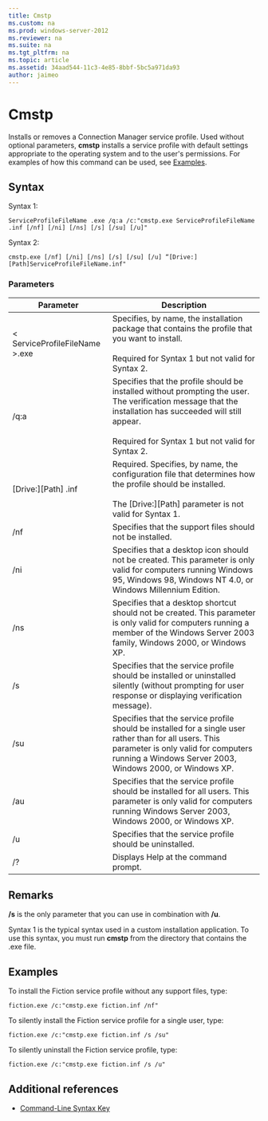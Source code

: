 ```yaml
---
title: Cmstp
ms.custom: na
ms.prod: windows-server-2012
ms.reviewer: na
ms.suite: na
ms.tgt_pltfrm: na
ms.topic: article
ms.assetid: 34aad544-11c3-4e85-8bbf-5bc5a971da93
author: jaimeo
---
```

# Cmstp
Installs or removes a Connection Manager service profile. Used without optional parameters, **cmstp** installs a service profile with default settings appropriate to the operating system and to the user's permissions. For examples of how this command can be used, see [Examples](assetId:///c6d43992-8243-4f0a-8605-3152c8a8fe9a#BKMK_Examples).  
  
## Syntax  
Syntax 1:  
  
```  
ServiceProfileFileName .exe /q:a /c:"cmstp.exe ServiceProfileFileName .inf [/nf] [/ni] [/ns] [/s] [/su] [/u]"  
```  
  
Syntax 2:  
  
```  
cmstp.exe [/nf] [/ni] [/ns] [/s] [/su] [/u] “[Drive:][Path]ServiceProfileFileName.inf"  
```  
  
### Parameters  
  
|Parameter|Description|  
|-------------|---------------|  
|< ServiceProfileFileName >.exe|Specifies, by name, the installation package that contains the profile that you want to install.<br /><br />Required for Syntax 1 but not valid for Syntax 2.|  
|\/q:a|Specifies that the profile should be installed without prompting the user. The verification message that the installation has succeeded will still appear.<br /><br />Required for Syntax 1 but not valid for Syntax 2.|  
|\[Drive:\]\[Path\] <ServiceProfileFileName>.inf|Required. Specifies, by name, the configuration file that determines how the profile should be installed.<br /><br />The \[Drive:\]\[Path\] parameter is not valid for Syntax 1.|  
|\/nf|Specifies that the support files should not be installed.|  
|\/ni|Specifies that a desktop icon should not be created. This parameter is only valid for computers running Windows 95, Windows 98, Windows NT 4.0, or Windows Millennium Edition.|  
|\/ns|Specifies that a desktop shortcut should not be created. This parameter is only valid for computers running a member of the Windows Server 2003 family, Windows 2000, or Windows XP.|  
|\/s|Specifies that the service profile should be installed or uninstalled silently \(without prompting for user response or displaying verification message\).|  
|\/su|Specifies that the service profile should be installed for a single user rather than for all users. This parameter is only valid for computers running a Windows Server 2003, Windows 2000, or Windows XP.|  
|\/au|Specifies that the service profile should be installed for all users. This parameter is only valid for computers running Windows Server 2003, Windows 2000, or Windows XP.|  
|\/u|Specifies that the service profile should be uninstalled.|  
|\/?|Displays Help at the command prompt.|  
  
## Remarks  
**\/s** is the only parameter that you can use in combination with **\/u**.  
  
Syntax 1 is the typical syntax used in a custom installation application. To use this syntax, you must run **cmstp** from the directory that contains the <ServiceProfileFileName>.exe file.  
  
## <a name="BKMK_Examples"></a>Examples  
To install the Fiction service profile without any support files, type:  
  
```  
fiction.exe /c:"cmstp.exe fiction.inf /nf"  
```  
  
To silently install the Fiction service profile for a single user, type:  
  
```  
fiction.exe /c:"cmstp.exe fiction.inf /s /su"  
```  
  
To silently uninstall the Fiction service profile, type:  
  
```  
fiction.exe /c:"cmstp.exe fiction.inf /s /u"  
```  
  
## Additional references  
  
-   [Command-Line Syntax Key](Command-Line-Syntax-Key.md)  
  

